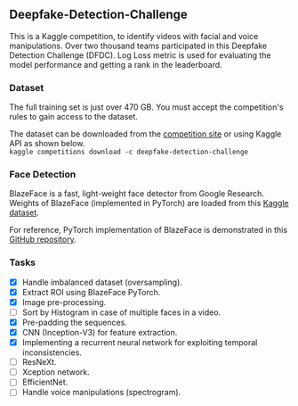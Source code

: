 ## Deepfake-Detection-Challenge
This is a Kaggle competition, to identify videos with facial and voice manipulations. Over two thousand teams participated in this Deepfake Detection Challenge (DFDC). Log Loss metric is used for evaluating the model performance and getting a rank in the leaderboard.

### Dataset
The full training set is just over 470 GB. You must accept the competition's rules to gain access to the dataset.

The dataset can be downloaded from the [competition site](https://www.kaggle.com/c/deepfake-detection-challenge/data) or using Kaggle API as shown below.<br>
```kaggle competitions download -c deepfake-detection-challenge```

### Face Detection
BlazeFace is a fast, light-weight face detector from Google Research.<br>
Weights of BlazeFace (implemented in PyTorch) are loaded from this [Kaggle dataset](https://www.kaggle.com/humananalog/blazeface-pytorch).

For reference, PyTorch implementation of BlazeFace is demonstrated in this [GitHub repository](https://github.com/hollance/BlazeFace-PyTorch).

### Tasks
- [x] Handle imbalanced dataset (oversampling).
- [x] Extract ROI using BlazeFace PyTorch.
- [x] Image pre-processing.
- [ ] Sort by Histogram in case of multiple faces in a video. 
- [x] Pre-padding the sequences.
- [x] CNN (Inception-V3) for feature extraction.
- [x] Implementing a recurrent neural network for exploiting temporal inconsistencies.
- [ ] ResNeXt.
- [ ] Xception network.
- [ ] EfficientNet.
- [ ] Handle voice manipulations (spectrogram).
